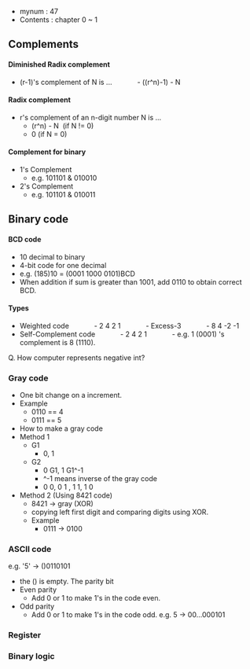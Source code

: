 - mynum : 47
- Contents : chapter 0 ~ 1

## Complements

#### Diminished Radix complement
- (r-1)'s complement of N is ...
            - ((r^n)-1) - N

#### Radix complement
- r's complement of an n-digit number N is ...
	- (r^n) - N  (if N != 0)
	- 0 (if N = 0)

#### Complement for binary
- 1's Complement
	- e.g. 101101 & 010010
- 2's Complement
	- e.g. 101101 & 010011


## Binary code

#### BCD code
- 10 decimal to binary
- 4-bit code for one decimal
- e.g. (185)10 = (0001 1000 0101)BCD
- When addition if sum is greater than 1001, add 0110 to obtain correct BCD.

#### Types
- Weighted code
            - 2 4 2 1
            - Excess-3
            - 8 4 -2 -1
- Self-Complement code
            - 2 4 2 1
            - e.g. 1 (0001) 's complement is 8 (1110).

Q. How computer represents negative int?

### Gray code
- One bit change on a increment.
- Example
	- 0110 == 4
	- 0111 == 5
 - How to make a gray code
 - Method 1
	 - G1
		 - 0, 1
	 - G2
		 - 0 G1, 1 G1^-1
		 - ^-1 means inverse of the gray code
		 - 0 0, 0 1  ,  1 1, 1 0
- Method 2 (Using 8421 code)
	- 8421 -> gray (XOR)
	- copying left first digit and comparing digits using XOR.
	- Example
		- 0111 -> 0100

### ASCII code
e.g. '5' -> ()0110101
- the () is empty. The parity bit
- Even parity
	- Add 0 or 1 to make 1's in the code even.
- Odd parity
	- Add 0 or 1 to make 1's in the code odd.
e.g. 5 -> 00...000101


### Register

### Binary logic